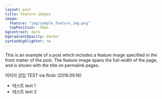 ```yaml
---
layout: post
title: Feature images
image:
  feature: "img/sample_feature_img.png"
  topPosition: -50px
bgContrast: dark
bgGradientOpacity: darker
syntaxHighlighter: no
---
```

This is an example of a post which includes a feature image specified in the front matter of the post. The feature image spans the full-width of the page, and is shown with the title on permalink pages.

이미지 삽입 TEST via flickr (2016.09.16) 

* 테스트 text 1
* 테스트 text 2
